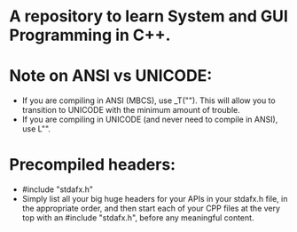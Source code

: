 # A repository to learn System and GUI Programming in C++.

# Note on ANSI vs UNICODE:

- If you are compiling in ANSI (MBCS), use \_T(""). This will allow you to transition to UNICODE with the minimum amount of trouble.
- If you are compiling in UNICODE (and never need to compile in ANSI), use L"".

# Precompiled headers:

- #include "stdafx.h"
- Simply list all your big huge headers for your APIs in your stdafx.h file, in the appropriate order, and then start each of your CPP files at the very top with an #include "stdafx.h", before any meaningful content.
